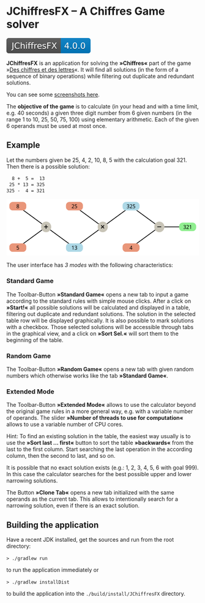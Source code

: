 # JChiffresFX – A Chiffres Game solver

![version](doc/shields/version.svg "version")

**JChiffresFX** is an application for solving the **»Chiffres«** part of the game »[Des chiffres et des lettres](https://fr.wikipedia.org/wiki/Des_chiffres_et_des_lettres)«. It will find all solutions (in the form of a sequence of binary operations) while filtering out duplicate and redundant solutions.

You can see some [screenshots here](screenshots.md).

The **objective of the game** is to calculate (in your head and with a time limit, e.g. 40 seconds) a given three digit number from 6 given numbers (in the range 1 to 10, 25, 50, 75, 100) using elementary arithmetic. Each of the given 6 operands must be used at most once.

## Example

Let the numbers given be 25, 4, 2, 10, 8, 5 with the calculation goal 321. Then there is a possible solution:

      8 +  5 =  13
     25 * 13 = 325
    325 -  4 = 321

![Calculation example](doc/svg/321_025-004-002-010-008-005_solution-01.svg)

The user interface has _3 modes_ with the following characteristics:

### Standard Game

The Toolbar-Button **»Standard Game«** opens a new tab to input a game according to the standard rules with simple mouse clicks. After a click on **»Start!«** all possible solutions will be calculated and displayed in a table, filtering out duplicate and redundant solutions. The solution in the selected table row will be displayed graphically. It is also possible to mark solutions with a checkbox. Those selected solutions will be accessible through tabs in the graphical view, and a click on **»Sort Sel.«** will sort them to the beginning of the table.

### Random Game

The Toolbar-Button **»Random Game«** opens a new tab with given random numbers which otherwise works like the tab **»Standard Game«**.

### Extended Mode

The Toolbar-Button **»Extended Mode«** allows to use the calculator beyond the original game rules in a more general way, e.g. with a variable number of operands. The slider **»Number of threads to use for computation«** allows to use a variable number of CPU cores.

Hint: To find an existing solution in the table, the easiest way usually is to use the **»Sort last … first«** button to sort the table **»backwards«** from the last to the first column. Start searching the last operation in the according column, then the second to last, and so on.

It is possible that no exact solution exists (e.g.: 1, 2, 3, 4, 5, 6 with goal 999). In this case the calculator searches for the best possible upper and lower narrowing solutions.

The Button **»Clone Tab«** opens a new tab initialized with the same operands as the current tab. This allows to intentionally search for a narrowing solution, even if there is an exact solution.

## Building the application

Have a recent JDK installed, get the sources and run from the root directory:

`> ./gradlew run`

to run the application immediately or

`> ./gradlew installDist`

to build the application into the `./build/install/JChiffresFX` directory.
